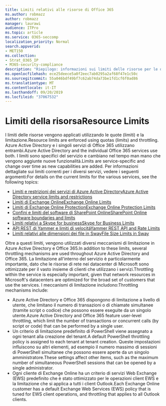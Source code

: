 ```yaml
---
title: Limiti relativi alle risorse di Office 365
ms.author: robmazz
author: robmazz
manager: laurawi
audience: ITPro
ms.topic: article
ms.service: O365-seccomp
localization_priority: Normal
search.appverid:
- MET150
ms.collection:
- Strat_O365_IP
- M365-security-compliance
description: "Riepilogo: informazioni sui limiti delle risorse per le diverse applicazioni all'interno di Office 365."
ms.openlocfilehash: ece25deece5a0f2eec7ab0295a2af68f47e1c50c
ms.sourcegitcommit: 55a046bdf49bf7c62ab74da73be1fd1cf6f0ad86
ms.translationtype: MT
ms.contentlocale: it-IT
ms.lasthandoff: 09/20/2019
ms.locfileid: "37067532"
---
```

# <a name="resource-limits"></a><span data-ttu-id="b5637-103">Limiti della risorsa</span><span class="sxs-lookup"><span data-stu-id="b5637-103">Resource Limits</span></span>

<span data-ttu-id="b5637-104">I limiti delle risorse vengono applicati utilizzando le quote (limiti) e la limitazione.</span><span class="sxs-lookup"><span data-stu-id="b5637-104">Resource limits are enforced using quotas (limits) and throttling.</span></span> <span data-ttu-id="b5637-105">Azure Active Directory e i singoli servizi di Office 365 utilizzano entrambi.</span><span class="sxs-lookup"><span data-stu-id="b5637-105">Azure Active Directory and the individual Office 365 services use both.</span></span> <span data-ttu-id="b5637-106">I limiti sono specifici del servizio e cambiano nel tempo man mano che vengono aggiunte nuove funzionalità.</span><span class="sxs-lookup"><span data-stu-id="b5637-106">Limits are service-specific and change over time as new capabilities are added.</span></span> <span data-ttu-id="b5637-107">Per informazioni dettagliate sui limiti correnti per i diversi servizi, vedere i seguenti argomenti:</span><span class="sxs-lookup"><span data-stu-id="b5637-107">For details on the current limits for the various services, see the following topics:</span></span>
- [<span data-ttu-id="b5637-108">Limiti e restrizioni dei servizi di Azure Active Directory</span><span class="sxs-lookup"><span data-stu-id="b5637-108">Azure Active Directory service limits and restrictions</span></span>](https://msdn.microsoft.com/en-us/library/azure/dn764971.aspx)
- [<span data-ttu-id="b5637-109">Limiti di Exchange Online</span><span class="sxs-lookup"><span data-stu-id="b5637-109">Exchange Online Limits</span></span>](https://technet.microsoft.com/en-us/library/exchange-online-limits.aspx)
- [<span data-ttu-id="b5637-110">Limiti di Exchange Online Protection</span><span class="sxs-lookup"><span data-stu-id="b5637-110">Exchange Online Protection Limits</span></span>](https://technet.microsoft.com/en-us/library/exchange-online-protection-limits.aspx)
- [<span data-ttu-id="b5637-111">Confini e limiti del software di SharePoint Online</span><span class="sxs-lookup"><span data-stu-id="b5637-111">SharePoint Online software boundaries and limits</span></span>](https://support.office.com/article/SharePoint-Online-software-boundaries-and-limits-8F34FF47-B749-408B-ABC0-B605E1F6D498)
- [<span data-ttu-id="b5637-112">Limiti relativi a Skype for business</span><span class="sxs-lookup"><span data-stu-id="b5637-112">Skype for Business Limits</span></span>](https://technet.microsoft.com/en-us/library/skype-for-business-online-limits.aspx)
- [<span data-ttu-id="b5637-113">API REST di Yammer e limiti di velocità</span><span class="sxs-lookup"><span data-stu-id="b5637-113">Yammer REST API and Rate Limits</span></span>](https://developer.yammer.com/docs/rest-api-rate-limits)
- [<span data-ttu-id="b5637-114">Limiti relativi alle dimensioni dei file in Sway</span><span class="sxs-lookup"><span data-stu-id="b5637-114">File Size Limits in Sway</span></span>](https://support.office.com/article/File-size-limits-in-Sway-4db21bc6-b42b-499f-9272-66e089db109f)

<span data-ttu-id="b5637-115">Oltre a questi limiti, vengono utilizzati diversi meccanismi di limitazione in Azure Active Directory e Office 365.</span><span class="sxs-lookup"><span data-stu-id="b5637-115">In addition to these limits, several throttling mechanisms are used throughout Azure Active Directory and Office 365.</span></span> <span data-ttu-id="b5637-116">La limitazione all'interno del servizio è particolarmente importante, dato che le risorse di rete nei datacenter di Microsoft sono ottimizzate per il vasto insieme di clienti che utilizzano i servizi.</span><span class="sxs-lookup"><span data-stu-id="b5637-116">Throttling within the service is especially important, given that network resources in Microsoft's datacenters are optimized for the broad set of customers that use the services.</span></span> <span data-ttu-id="b5637-117">I meccanismi di limitazione includono:</span><span class="sxs-lookup"><span data-stu-id="b5637-117">Throttling mechanisms include:</span></span>
- <span data-ttu-id="b5637-118">Azure Active Directory e Office 365 dispongono di limitazione a livello di utente, che limitano il numero di transazioni o di chiamate simultanee (tramite script o codice) che possono essere eseguite da un singolo utente.</span><span class="sxs-lookup"><span data-stu-id="b5637-118">Azure Active Directory and Office 365 feature user-level throttling, which limit the number of transactions or concurrent calls (by script or code) that can be performed by a single user.</span></span>
- <span data-ttu-id="b5637-119">Un criterio di limitazione predefinito di PowerShell viene assegnato a ogni tenant alla creazione del tenant.</span><span class="sxs-lookup"><span data-stu-id="b5637-119">A default PowerShell throttling policy is assigned to each tenant at tenant creation.</span></span> <span data-ttu-id="b5637-120">Queste impostazioni influiscono su altri elementi, ad esempio il numero massimo di sessioni di PowerShell simultanee che possono essere aperte da un singolo amministratore.</span><span class="sxs-lookup"><span data-stu-id="b5637-120">These settings affect other items, such as the maximum number of simultaneous PowerShell sessions that can be opened by a single administrator.</span></span>
- <span data-ttu-id="b5637-121">Ogni cliente di Exchange Online ha un criterio di servizi Web Exchange (EWS) predefinito che è stato ottimizzato per le operazioni client EWS e la limitazione che si applica a tutti i client Outlook.</span><span class="sxs-lookup"><span data-stu-id="b5637-121">Each Exchange Online customer has a default Exchange Web Services (EWS) policy that is tuned for EWS client operations, and throttling that applies to all Outlook clients.</span></span>
